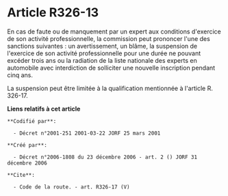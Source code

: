 # Article R326-13

En cas de faute ou de manquement par un expert aux conditions d'exercice de son activité professionnelle, la commission peut
prononcer l'une des sanctions suivantes : un avertissement, un blâme, la suspension de l'exercice de son activité
professionnelle pour une durée ne pouvant excéder trois ans ou la radiation de la liste nationale des experts en automobile
avec interdiction de solliciter une nouvelle inscription pendant cinq ans.

La suspension peut être limitée à la qualification mentionnée à l'article R. 326-17.

**Liens relatifs à cet article**

	**Codifié par**:

	  - Décret n°2001-251 2001-03-22 JORF 25 mars 2001

	**Créé par**:

	  - Décret n°2006-1808 du 23 décembre 2006 - art. 2 () JORF 31 décembre 2006

	**Cite**:

	  - Code de la route. - art. R326-17 (V)

